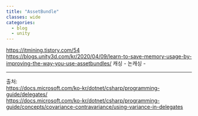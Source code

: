 ```yaml
---
title: "AssetBundle"
classes: wide
categories: 
  - blog
  - unity
---
```

   

https://itmining.tistory.com/54
https://blogs.unity3d.com/kr/2020/04/09/learn-to-save-memory-usage-by-improving-the-way-you-use-assetbundles/
캐싱 -
논캐싱 - 

  
---  
출처:   
<https://docs.microsoft.com/ko-kr/dotnet/csharp/programming-guide/delegates/>  
<https://docs.microsoft.com/ko-kr/dotnet/csharp/programming-guide/concepts/covariance-contravariance/using-variance-in-delegates>
